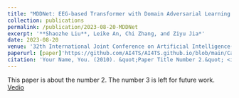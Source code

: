 ```yaml
---
title: "MDDNet: EEG-based Transformer with Domain Adversarial Learning for Major Depression Disorder Diagnosis "
collection: publications
permalink: /publication/2023-08-20-MDDNet
excerpt: '**Shaozhe Liu**, Leike An, Chi Zhang, and Ziyu Jia*'
date: 2023-08-20
venue: '32th International Joint Conference on Artificial Intelligence(<span style=" color: red;">IJCAI-workshop, CCF-A</span>)'
paperurl: [paper]'https://github.com/AI4TS/AI4TS.github.io/blob/main/CameraReadys%201-22%202/11%5CCameraReady%5CIJCAI.pdf'
citation: 'Your Name, You. (2010). &quot;Paper Title Number 2.&quot; <i>Journal 1</i>. 1(2).'
---
```

This paper is about the number 2. The number 3 is left for future work.
[Vedio](http://academicpages.github.io/files/paper2.pdf)
